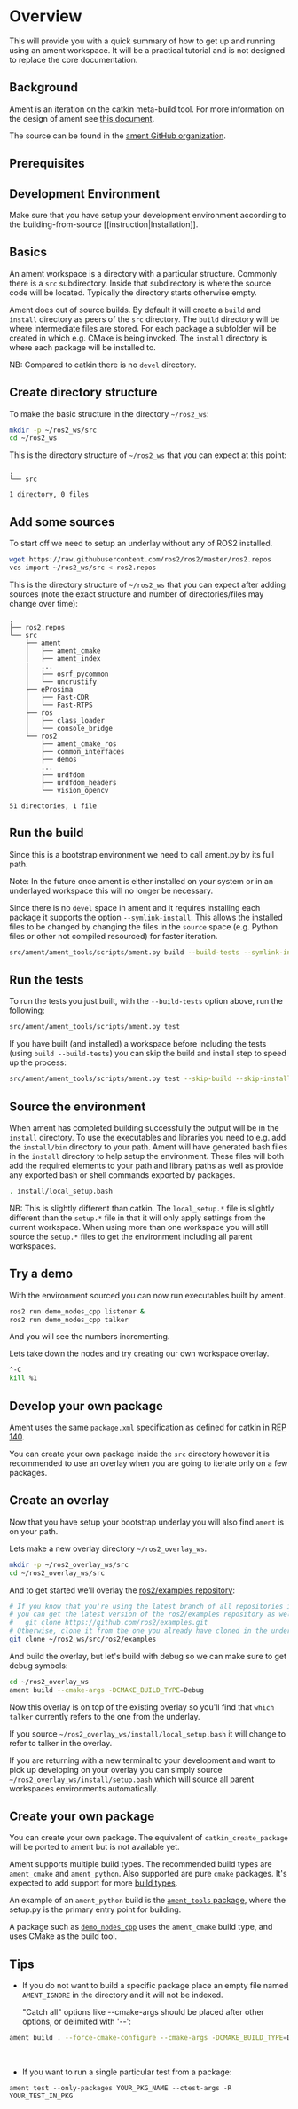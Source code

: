 # Overview

This will provide you with a quick summary of how to get up and running using an ament workspace.
It will be a practical tutorial and is not designed to replace the core documentation.

## Background

Ament is an iteration on the catkin meta-build tool.
For more information on the design of ament see [this document](http://design.ros2.org/articles/ament.html).

The source can be found in the [ament GitHub organization](https://github.com/ament).

## Prerequisites

## Development Environment

Make sure that you have setup your development environment according to the building-from-source [[instruction|Installation]].

## Basics

An ament workspace is a directory with a particular structure.
Commonly there is a `src` subdirectory.
Inside that subdirectory is where the source code will be located.
Typically the directory starts otherwise empty.

Ament does out of source builds.
By default it will create a `build` and `install` directory as peers of the `src` directory.
The `build` directory will be where intermediate files are stored.
For each package a subfolder will be created in which e.g. CMake is being invoked.
The `install` directory is where each package will be installed to.

NB: Compared to catkin there is no `devel` directory.

## Create directory structure

To make the basic structure in the directory `~/ros2_ws`:

```bash
mkdir -p ~/ros2_ws/src
cd ~/ros2_ws
```

This is the directory structure of `~/ros2_ws` that you can expect at this point:

```
.
└── src

1 directory, 0 files
```

## Add some sources

To start off we need to setup an underlay without any of ROS2 installed.

```bash
wget https://raw.githubusercontent.com/ros2/ros2/master/ros2.repos
vcs import ~/ros2_ws/src < ros2.repos
```

This is the directory structure of `~/ros2_ws` that you can expect after adding sources (note the exact structure and number of directories/files may change over time):

```
.
├── ros2.repos
└── src
    ├── ament
    │   ├── ament_cmake
    │   ├── ament_index
    |   ...
    │   ├── osrf_pycommon
    │   └── uncrustify
    ├── eProsima
    │   ├── Fast-CDR
    │   └── Fast-RTPS
    ├── ros
    │   ├── class_loader
    │   └── console_bridge
    └── ros2
        ├── ament_cmake_ros
        ├── common_interfaces
        ├── demos
        ...
        ├── urdfdom
        ├── urdfdom_headers
        └── vision_opencv

51 directories, 1 file
```

## Run the build

Since this is a bootstrap environment we need to call ament.py by its full path.

Note: In the future once ament is either installed on your system or in an underlayed workspace this will no longer be necessary.

Since there is no `devel` space in ament and it requires installing each package it supports the option `--symlink-install`.
This allows the installed files to be changed by changing the files in the `source` space (e.g. Python files or other not compiled resourced) for faster iteration.

```bash
src/ament/ament_tools/scripts/ament.py build --build-tests --symlink-install
```

## Run the tests

To run the tests you just built, with the `--build-tests` option above, run the following:

```bash
src/ament/ament_tools/scripts/ament.py test
```

If you have built (and installed) a workspace before including the tests (using `build --build-tests`) you can skip the build and install step to speed up the process:

```bash
src/ament/ament_tools/scripts/ament.py test --skip-build --skip-install
```

## Source the environment

When ament has completed building successfully the output will be in the `install` directory.
To use the executables and libraries you need to e.g. add the `install/bin` directory to your path.
Ament will have generated bash files in the `install` directory to help setup the environment.
These files will both add the required elements to your path and library paths as well as provide any exported bash or shell commands exported by packages.

```bash
. install/local_setup.bash
```

NB: This is slightly different than catkin.
The `local_setup.*` file is slightly different than the `setup.*` file in that it will only apply settings from the current workspace.
When using more than one workspace you will still source the `setup.*` files to get the environment including all parent workspaces.

## Try a demo

With the environment sourced you can now run executables built by ament.

```bash
ros2 run demo_nodes_cpp listener &
ros2 run demo_nodes_cpp talker
```

And you will see the numbers incrementing.

Lets take down the nodes and try creating our own workspace overlay.

```bash
^-C
kill %1
```

## Develop your own package

Ament uses the same `package.xml` specification as defined for catkin in [REP 140](http://www.ros.org/reps/rep-0140.html).

You can create your own package inside the `src` directory however it is recommended to use an overlay when you are going to iterate only on a few packages.

## Create an overlay

Now that you have setup your bootstrap underlay you will also find `ament` is on your path.

Lets make a new overlay directory `~/ros2_overlay_ws`.

```bash
mkdir -p ~/ros2_overlay_ws/src
cd ~/ros2_overlay_ws/src
```

And to get started we'll overlay the [ros2/examples repository](https://github.com/ros2/examples):

```bash
# If you know that you're using the latest branch of all repositories in the underlay,
# you can get the latest version of the ros2/examples repository as well, with this command:
#   git clone https://github.com/ros2/examples.git
# Otherwise, clone it from the one you already have cloned in the underlay source code:
git clone ~/ros2_ws/src/ros2/examples
```

And build the overlay, but let's build with debug so we can make sure to get debug symbols:

```bash
cd ~/ros2_overlay_ws
ament build --cmake-args -DCMAKE_BUILD_TYPE=Debug
```

Now this overlay is on top of the existing overlay so you'll find that `which talker` currently refers to the one from the underlay.

If you source `~/ros2_overlay_ws/install/local_setup.bash` it will change to refer to talker in the overlay.

If you are returning with a new terminal to your development and want to pick up developing on your overlay you can simply source `~/ros2_overlay_ws/install/setup.bash` which will source all parent workspaces environments automatically.

## Create your own package

You can create your own package.
The equivalent of `catkin_create_package` will be ported to ament but is not available yet.

Ament supports multiple build types.
The recommended build types are `ament_cmake` and `ament_python`.
Also supported are pure `cmake` packages.
It's expected to add support for more [build types](https://github.com/ament/ament_tools/blob/master/doc/development/build_types.rst).

An example of an `ament_python` build is the [`ament_tools` package](https://github.com/ament/ament_tools), where the setup.py is the primary entry point for building.

A package such as [`demo_nodes_cpp`](https://github.com/ros2/demos/tree/master/demo_nodes_cpp) uses the `ament_cmake` build type, and uses CMake as the build tool.

## Tips

- If you do not want to build a specific package place an empty file named `AMENT_IGNORE` in the directory and it will not be indexed.

    "Catch all" options like --cmake-args should be placed after other options, or delimited with '--':

```bash
ament build . --force-cmake-configure --cmake-args -DCMAKE_BUILD_TYPE=Debug -- --ament-cmake-args -DCMAKE_BUILD_TYPE=Release
```
<br>

- If you want to run a single particular test from a package:
```
ament test --only-packages YOUR_PKG_NAME --ctest-args -R YOUR_TEST_IN_PKG
```
